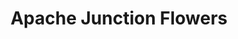 ---
title: "Apache Junction Flowers"
url: /apache-junction/apache-junction-flowers/
shop: florist
---